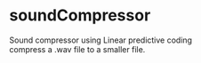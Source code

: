 # soundCompressor 
Sound compressor using Linear predictive coding <br>
compress a .wav file to a smaller file.
